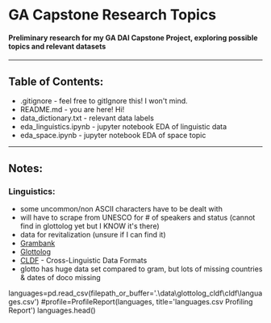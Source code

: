 # GA Capstone Research Topics

#### Preliminary research for my GA DAI Capstone Project, exploring possible topics and relevant datasets

---
## Table of Contents:
- .gitignore - feel free to gitIgnore this! I won't mind.
- README.md - you are here! Hi!
- data_dictionary.txt - relevant data labels
- eda_linguistics.ipynb - jupyter notebook EDA of linguistic data
- eda_space.ipynb - jupyter notebook EDA of space topic
---
## Notes:

### Linguistics: 
- some uncommon/non ASCII characters have to be dealt with
- will have to scrape from UNESCO for # of speakers and status (cannot find in glottolog yet but I KNOW it's there)
- data for revitalization (unsure if I can find it)
- [Grambank](https://grambank.clld.org/)
- [Glottolog](https://github.com/glottolog/glottolog/tree/master)
- [CLDF](https://cldf.clld.org/) - Cross-Linguistic Data Formats
- glotto has huge data set compared to gram, but lots of missing countries & dates of doco missing


languages=pd.read_csv(filepath_or_buffer='.\data\glottolog_cldf\cldf\languages.csv')
#profile=ProfileReport(languages, title='languages.csv Profiling Report')
languages.head()